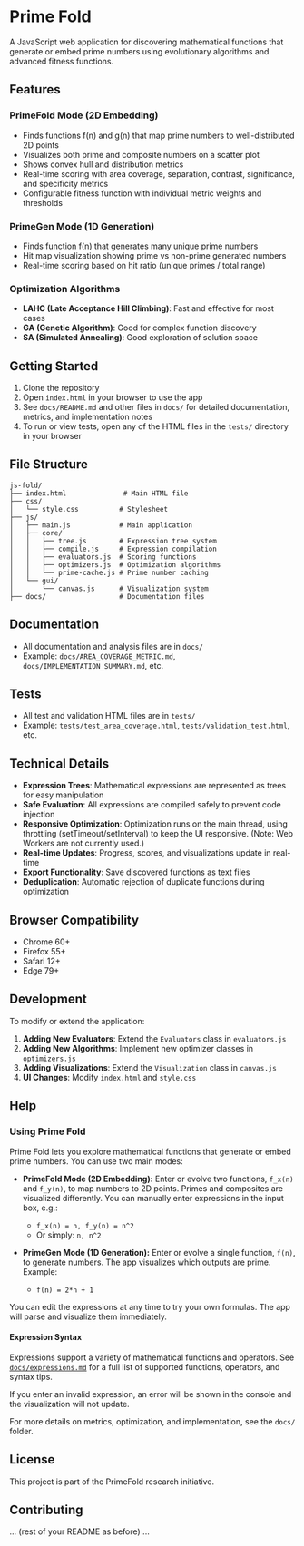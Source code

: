 # Prime Fold

A JavaScript web application for discovering mathematical functions that generate or embed prime numbers using evolutionary algorithms and advanced fitness functions.

## Features

### PrimeFold Mode (2D Embedding)
- Finds functions f(n) and g(n) that map prime numbers to well-distributed 2D points
- Visualizes both prime and composite numbers on a scatter plot
- Shows convex hull and distribution metrics
- Real-time scoring with area coverage, separation, contrast, significance, and specificity metrics
- Configurable fitness function with individual metric weights and thresholds

### PrimeGen Mode (1D Generation)
- Finds function f(n) that generates many unique prime numbers
- Hit map visualization showing prime vs non-prime generated numbers
- Real-time scoring based on hit ratio (unique primes / total range)

### Optimization Algorithms
- **LAHC (Late Acceptance Hill Climbing)**: Fast and effective for most cases
- **GA (Genetic Algorithm)**: Good for complex function discovery
- **SA (Simulated Annealing)**: Good exploration of solution space

## Getting Started

1. Clone the repository
2. Open `index.html` in your browser to use the app
3. See `docs/README.md` and other files in `docs/` for detailed documentation, metrics, and implementation notes
4. To run or view tests, open any of the HTML files in the `tests/` directory in your browser

## File Structure

```
js-fold/
├── index.html              # Main HTML file
├── css/
│   └── style.css          # Stylesheet
├── js/
│   ├── main.js            # Main application
│   ├── core/
│   │   ├── tree.js        # Expression tree system
│   │   ├── compile.js     # Expression compilation
│   │   ├── evaluators.js  # Scoring functions
│   │   ├── optimizers.js  # Optimization algorithms
│   │   └── prime-cache.js # Prime number caching
│   └── gui/
│       └── canvas.js      # Visualization system
├── docs/                  # Documentation files
```

## Documentation

- All documentation and analysis files are in `docs/`
- Example: `docs/AREA_COVERAGE_METRIC.md`, `docs/IMPLEMENTATION_SUMMARY.md`, etc.

## Tests

- All test and validation HTML files are in `tests/`
- Example: `tests/test_area_coverage.html`, `tests/validation_test.html`, etc.

## Technical Details

- **Expression Trees**: Mathematical expressions are represented as trees for easy manipulation
- **Safe Evaluation**: All expressions are compiled safely to prevent code injection
- **Responsive Optimization**: Optimization runs on the main thread, using throttling (setTimeout/setInterval) to keep the UI responsive. (Note: Web Workers are not currently used.)
- **Real-time Updates**: Progress, scores, and visualizations update in real-time
- **Export Functionality**: Save discovered functions as text files
- **Deduplication**: Automatic rejection of duplicate functions during optimization

## Browser Compatibility

- Chrome 60+
- Firefox 55+
- Safari 12+
- Edge 79+

## Development

To modify or extend the application:

1. **Adding New Evaluators**: Extend the `Evaluators` class in `evaluators.js`
2. **Adding New Algorithms**: Implement new optimizer classes in `optimizers.js`
3. **Adding Visualizations**: Extend the `Visualization` class in `canvas.js`
4. **UI Changes**: Modify `index.html` and `style.css`

## Help

### Using Prime Fold

Prime Fold lets you explore mathematical functions that generate or embed prime numbers. You can use two main modes:

- **PrimeFold Mode (2D Embedding):** Enter or evolve two functions, `f_x(n)` and `f_y(n)`, to map numbers to 2D points. Primes and composites are visualized differently. You can manually enter expressions in the input box, e.g.:
  - `f_x(n) = n, f_y(n) = n^2`
  - Or simply: `n, n^2`

- **PrimeGen Mode (1D Generation):** Enter or evolve a single function, `f(n)`, to generate numbers. The app visualizes which outputs are prime. Example:
  - `f(n) = 2*n + 1`

You can edit the expressions at any time to try your own formulas. The app will parse and visualize them immediately.

#### Expression Syntax

Expressions support a variety of mathematical functions and operators. See [`docs/expressions.md`](docs/expressions.md) for a full list of supported functions, operators, and syntax tips.

If you enter an invalid expression, an error will be shown in the console and the visualization will not update.

For more details on metrics, optimization, and implementation, see the `docs/` folder.

## License

This project is part of the PrimeFold research initiative.

## Contributing

... (rest of your README as before) ... 